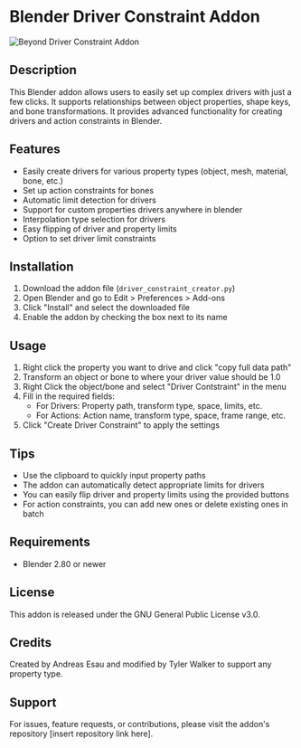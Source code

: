 # Blender Driver Constraint Addon
![Beyond Driver Constraint Addon](https://github.com/user-attachments/assets/e0d7f814-c1cc-40cf-ae08-d4e8eecc13b1)
## Description
This Blender addon allows users to easily set up complex drivers with just a few clicks. It supports relationships between object properties, shape keys, and bone transformations. It provides advanced functionality for creating drivers and action constraints in Blender.

## Features
- Easily create drivers for various property types (object, mesh, material, bone, etc.)
- Set up action constraints for bones
- Automatic limit detection for drivers
- Support for custom properties drivers anywhere in blender
- Interpolation type selection for drivers
- Easy flipping of driver and property limits
- Option to set driver limit constraints

## Installation
1. Download the addon file (`driver_constraint_creator.py`)
2. Open Blender and go to Edit > Preferences > Add-ons
3. Click "Install" and select the downloaded file
4. Enable the addon by checking the box next to its name

## Usage
1. Right click the property you want to drive and click "copy full data path"
2. Transform an object or bone to where your driver value should be 1.0
3. Right Click the object/bone and select "Driver Contstraint" in the menu
4. Fill in the required fields:
   - For Drivers: Property path, transform type, space, limits, etc.
   - For Actions: Action name, transform type, space, frame range, etc.
5. Click "Create Driver Constraint" to apply the settings

## Tips
- Use the clipboard to quickly input property paths
- The addon can automatically detect appropriate limits for drivers
- You can easily flip driver and property limits using the provided buttons
- For action constraints, you can add new ones or delete existing ones in batch

## Requirements
- Blender 2.80 or newer

## License
This addon is released under the GNU General Public License v3.0.

## Credits
Created by Andreas Esau and modified by Tyler Walker to support any property type.

## Support
For issues, feature requests, or contributions, please visit the addon's repository [insert repository link here].